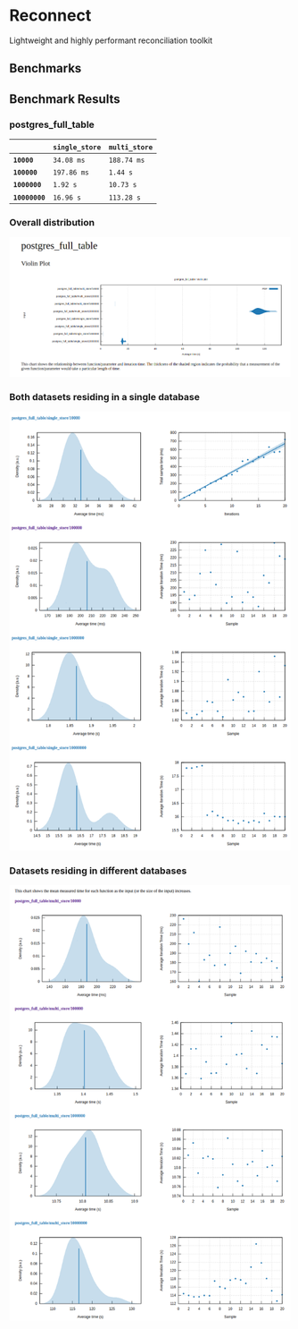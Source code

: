 # Reconnect

Lightweight and highly performant reconciliation toolkit

## Benchmarks

## Benchmark Results

### postgres_full_table

|                | `single_store` | `multi_store` |
|:---------------|:---------------|:--------------|
| **`10000`**    | `34.08 ms`     | `188.74 ms`   |
| **`100000`**   | `197.86 ms`    | `1.44 s`      |
| **`1000000`**  | `1.92 s`       | `10.73 s`     |
| **`10000000`** | `16.96 s`      | `113.28 s`    |

### Overall distribution

![Violin](https://github.com/arunma/reconnect/blob/master/reconnect-bench/images/Violin.png)

### Both datasets residing in a single database

![Single store](https://github.com/arunma/reconnect/blob/master/reconnect-bench/images/single_store.png)

### Datasets residing in different databases

![Multi store](https://github.com/arunma/reconnect/blob/master/reconnect-bench/images/multi_store.png)



